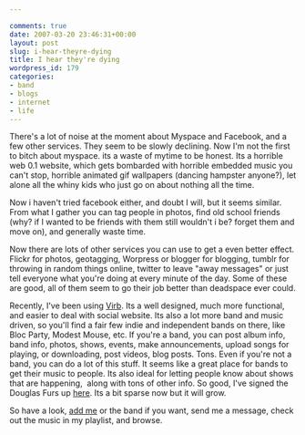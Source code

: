 ```yaml
---

comments: true
date: 2007-03-20 23:46:31+00:00
layout: post
slug: i-hear-theyre-dying
title: I hear they're dying
wordpress_id: 179
categories:
- band
- blogs
- internet
- life
---
```


There's a lot of noise at the moment about Myspace and Facebook, and a few other services. They seem to be slowly declining.
Now I'm not the first to bitch about myspace. its a waste of mytime to be honest. Its a horrible web 0.1 website, which gets bombarded with horrible embedded music you can't stop, horrible animated gif wallpapers (dancing hampster anyone?), let alone all the whiny kids who just go on about nothing all the time.




Now i haven't tried facebook either, and doubt I will, but it seems similar. From what I gather you can tag people in photos, find old school friends (why? if I wanted to be friends with them still wouldn't i be? forget them and move on), and generally waste time.




Now there are lots of other services you can use to get a even better effect. Flickr for photos, geotagging, Worpress or blogger for blogging, tumblr for throwing in random things online, twitter to leave "away messages" or just tell everyone what you're doing at every minute of the day. Some of these are good, all of them seem to go their job better than deadspace ever could.




Recently, I've been using [Virb](http://www.virb.com). Its a well designed, much more functional, and easier to deal with social website. Its also a lot more band and music driven, so you'll find a fair few indie and independent bands on there, like Bloc Party, Modest Mouse, etc. If you're a band, you can post album info, band info, photos, shows, events, make announcements, upload songs for playing, or downloading, post videos, blog posts. Tons. Even if you're not a band, you can do a lot of this stuff. It seems like a great place for bands to get their music to people. Its also ideal for letting people know about shows that are happening,  along with tons of other info. So good, I've signed the Douglas Furs up [here](http://www.virb.com/douglasfurs). Its a bit sparse now but it will grow.




So have a look, [add me](http://www.vir/domster) or the band if you want, send me a message, check out the music in my playlist, and browse.
